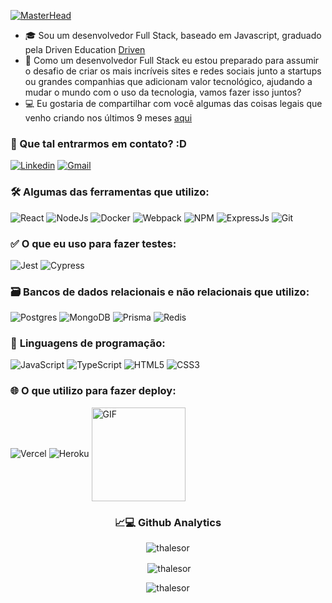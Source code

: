 [![MasterHead](https://i.im.ge/2022/06/27/uu57C8.png)](https://github.com/thalesor)
- 🎓 Sou um desenvolvedor Full Stack, baseado em Javascript, graduado pela Driven Education [Driven](https://driven.com.br) 
- 🚀 Como um desenvolvedor Full Stack eu estou preparado para assumir o desafio de criar os mais incríveis sites e redes sociais junto a startups ou grandes companhias que adicionam valor tecnológico, ajudando a mudar o mundo com o uso da tecnologia, vamos fazer isso juntos?
- 💻 Eu gostaria de compartilhar com você algumas das coisas legais que venho criando nos últimos 9 meses [aqui](https://github.com/thalesor?tab=repositories)


### 💬 Que tal entrarmos em contato? :D

[![Linkedin](https://img.shields.io/badge/LinkedIn-0077B5?style=for-the-badge&logo=linkedin&logoColor=white)](https://www.linkedin.com/in/thales-ruano/)
[![Gmail](https://img.shields.io/badge/Gmail-D14836?style=for-the-badge&logo=gmail&logoColor=white)](mailto:thalesruanodev@gmail.com)

### 🛠️  **Algumas das ferramentas que utilizo:**
![React](https://img.shields.io/badge/react-%2320232a.svg?style=for-the-badge&logo=react&logoColor=%2361DAFB)
![NodeJs](https://img.shields.io/badge/node.js-6DA55F?style=for-the-badge&logo=node.js&logoColor=white)
![Docker](https://img.shields.io/badge/Docker-2CA5E0?style=for-the-badge&logo=docker&logoColor=white)
![Webpack](https://img.shields.io/badge/Webpack-8DD6F9?style=for-the-badge&logo=Webpack&logoColor=white)
![NPM](https://img.shields.io/badge/npm-CB3837?style=for-the-badge&logo=npm&logoColor=white)
![ExpressJs](https://img.shields.io/badge/Express.js-000000?style=for-the-badge&logo=express&logoColor=white)
![Git](https://img.shields.io/badge/GIT-E44C30?style=for-the-badge&logo=git&logoColor=white)

### ✅  **O que eu uso para fazer testes:**
![Jest](https://img.shields.io/badge/Jest-C21325?style=for-the-badge&logo=jest&logoColor=white)
![Cypress](https://img.shields.io/badge/Cypress-17202C?style=for-the-badge&logo=cypress&logoColor=white)

### 🗃️  **Bancos de dados relacionais e não relacionais que  utilizo:** 
![Postgres](https://img.shields.io/badge/postgres-%23316192.svg?style=for-the-badge&logo=postgresql&logoColor=white)
![MongoDB](https://img.shields.io/badge/MongoDB-%234ea94b.svg?style=for-the-badge&logo=mongodb&logoColor=white)
![Prisma](https://img.shields.io/badge/Prisma-3982CE?style=for-the-badge&logo=Prisma&logoColor=white)
![Redis](https://img.shields.io/static/v1?style=for-the-badge&message=Redis&color=DC382D&logo=Redis&logoColor=FFFFFF&label=)

### 🔣  **Linguagens de programação:** 
![JavaScript](https://img.shields.io/badge/javascript-%23323330.svg?style=for-the-badge&logo=javascript&logoColor=%23F7DF1E)
![TypeScript](https://img.shields.io/badge/typescript-%23007ACC.svg?style=for-the-badge&logo=typescript&logoColor=white)
![HTML5](https://img.shields.io/badge/html5-%23E34F26.svg?style=for-the-badge&logo=html5&logo)
![CSS3](https://img.shields.io/badge/css3-%231572B6.svg?style=for-the-badge&logo=css3&logoColor=white)

### 🌐  **O que utilizo para fazer deploy:** 
![Vercel](https://img.shields.io/badge/Vercel-000000?style=for-the-badge&logo=vercel&logoColor=white)
![Heroku](https://img.shields.io/badge/Heroku-430098?style=for-the-badge&logo=heroku&logoColor=white)
<img align="center" alt="GIF" src="https://c.tenor.com/H3eMT7-xZrsAAAAC/ay-caramba-geez.gif" width="150" height="150" />

 <h3 align="center">
  📈💻  Github Analytics
</h3>
<p align="center"><img align="center" src="https://github-readme-stats.vercel.app/api/top-langs?username=thalesor&show_icons=true&locale=en&layout=compact" alt="thalesor" /</p>
<p align="center">&nbsp;<img align="center" src="https://github-readme-stats.vercel.app/api?username=thalesor&show_icons=true&locale=en" alt="thalesor" /></p><p align="center"><img align="center" src="https://github-readme-streak-stats.herokuapp.com/?user=thalesor&" alt="thalesor" /></p>



    



